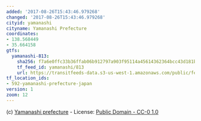 ```yaml
---
added: '2017-08-26T15:43:46.979268'
changed: '2017-08-26T15:43:46.979268'
cityid: yamanashi
cityname: Yamanashi Prefecture
coordinates:
- 138.568449
- 35.664158
gtfs:
  yamanashi-813:
    sha256: f7a6e0ffc33b36ffab06b912797a903f95114a45614362364bcc43d181b5244e
    tf_feed_id: yamanashi/813
    url: https://transitfeeds-data.s3-us-west-1.amazonaws.com/public/feeds/yamanashi/813/20170823/gtfs.zip
tf_location_ids:
- 592-yamanashi-prefecture-japan
version: 1
zoom: 12
---
```


(c) [Yamanashi prefecture](http://opendata.busmaps.jp/) - License: [Public Domain - CC-0 1.0](http://creativecommons.org/publicdomain/zero/1.0/)
